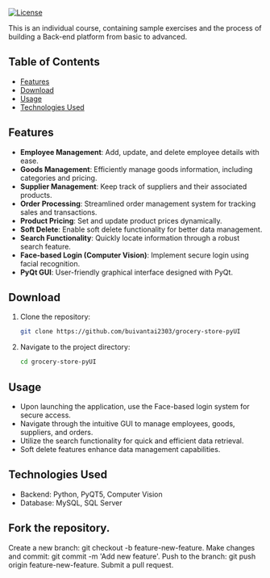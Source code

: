 [![License](https://img.shields.io/badge/license-MIT-blue.svg)](https://opensource.org/licenses/MIT)

This is an individual course, containing sample exercises and the process of building a Back-end platform from basic to advanced.
## Table of Contents

- [Features](#features)
- [Download](#download)
- [Usage](#usage)
- [Technologies Used](#technologies-used)

## Features

- **Employee Management**: Add, update, and delete employee details with ease.
- **Goods Management**: Efficiently manage goods information, including categories and pricing.
- **Supplier Management**: Keep track of suppliers and their associated products.
- **Order Processing**: Streamlined order management system for tracking sales and transactions.
- **Product Pricing**: Set and update product prices dynamically.
- **Soft Delete**: Enable soft delete functionality for better data management.
- **Search Functionality**: Quickly locate information through a robust search feature.
- **Face-based Login (Computer Vision)**: Implement secure login using facial recognition.
- **PyQt GUI**: User-friendly graphical interface designed with PyQt.

## Download

1. Clone the repository:

   ```bash
   git clone https://github.com/buivantai2303/grocery-store-pyUI

2. Navigate to the project directory:
   ```bash
   cd grocery-store-pyUI

## Usage
  - Upon launching the application, use the Face-based login system for secure access.
  - Navigate through the intuitive GUI to manage employees, goods, suppliers, and orders.
  - Utilize the search functionality for quick and efficient data retrieval.
  - Soft delete features enhance data management capabilities.

## Technologies Used
  - Backend: Python, PyQT5, Computer Vision
  - Database: MySQL, SQL Server

## Fork the repository.
Create a new branch: git checkout -b feature-new-feature.
Make changes and commit: git commit -m 'Add new feature'.
Push to the branch: git push origin feature-new-feature.
Submit a pull request.
